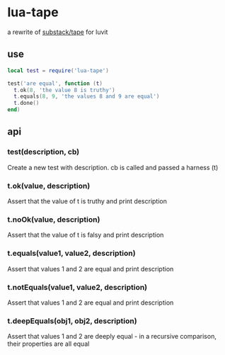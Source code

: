 # lua-tape
a rewrite of [substack/tape](http://github.com/substack/tape) for luvit

## use

```lua
local test = require('lua-tape')

test('are equal', function (t)
  t.ok(8, 'the value 8 is truthy')
  t.equals(8, 9, 'the values 8 and 9 are equal')
  t.done()
end)
```

## api

### test(description, cb)
Create a new test with description. cb is called and passed a harness (t)

### t.ok(value, description)
Assert that the value of t is truthy and print description

### t.noOk(value, description)
Assert that the value of t is falsy and print description

### t.equals(value1, value2, description)
Assert that values 1 and 2 are equal and print description

### t.notEquals(value1, value2, description)
Assert that values 1 and 2 are equal and print description

### t.deepEquals(obj1, obj2, description)
Assert that values 1 and 2 are deeply equal - in a recursive comparison, their properties are all equal
